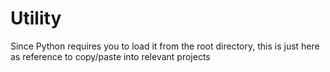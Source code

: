 # Utility

Since Python requires you to load it from the root directory, this is just here as reference to copy/paste into relevant projects
